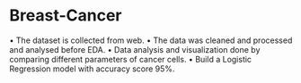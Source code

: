 # Breast-Cancer


• The dataset is collected from web.
• The data was cleaned and processed and analysed before EDA.
• Data analysis and visualization done by comparing different parameters of cancer 
  cells.
• Build a Logistic Regression model with accuracy score 95%.
